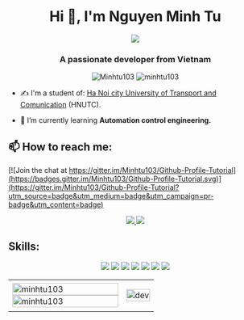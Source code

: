 <h1 align="center">Hi 👋, I'm Nguyen Minh Tu</h1>
<p align="center"><img src="https://img.icons8.com/color/48/000000/vietnam-circular.png"/></p>
<h3 align="center">A passionate developer from Vietnam </h3>
<p align="center"> <img src="https://komarev.com/ghpvc/?username=Minhtu103" alt="Minhtu103" /> <img src="https://badges.pufler.dev/repos/Minhtu103" alt="minhtu103" /> </p>

- ✍ I'm a student of: [Ha Noi city University of Transport and Comunication](https://www.utc.edu.vn) (HNUTC).

- 🌱 I’m currently learning **Automation control engineering.**


## 📫 How to reach me:

[![Join the chat at https://gitter.im/Minhtu103/Github-Profile-Tutorial](https://badges.gitter.im/Minhtu103/Github-Profile-Tutorial.svg)](https://gitter.im/Minhtu103/Github-Profile-Tutorial?utm_source=badge&utm_medium=badge&utm_campaign=pr-badge&utm_content=badge)

<p align="center">
   
  <a href="https://github.com/Minhtu103" alt="Github">
    <img src="https://img.icons8.com/fluent/48/000000/github.png"/>
  </a> 
  <a href="mailto:tu32505@gmail.com" alt="Email">
    <img src="https://img.icons8.com/fluent/48/000000/mailing.png"/>
  </a>
</p>

## Skills:
<p align="center">

  <img src="https://img.icons8.com/color/48/000000/microsoft-sql-server.png"/>
  <img src="https://img.icons8.com/color/48/000000/mysql-logo.png"/>
  <img src="https://img.icons8.com/fluent/48/000000/matlab.png"/>
  <img src="https://img.icons8.com/color/48/000000/git.png"/>
  <img src="https://img.icons8.com/color/48/000000/github-2.png"/>
  <img src="https://img.icons8.com/color/48/000000/visual-studio-code-2019.png"/>
  <img src="https://img.icons8.com/color/48/000000/visual-studio-2019.png"/>
</p>

<table style="width:100%;">
  <tr>
    <td>
      <img src="https://github-readme-stats.vercel.app/api/top-langs/?username=minhtu103&bg_color=FFFFFF00&text_color=179fa3&layout=compact&hide=CSS&langs_count=10&custom_title=Top%20ngôn%20ngữ%20được%20dùng" alt="minhtu103" width="100%"/>
      <img src="https://github-readme-stats.vercel.app/api?username=minhtu103&bg_color=FFFFFF00&text_color=179fa3&show_icons=true&count_private=true&include_all_commits=true&custom_title=Hoạt%20động%20trên%20Github" alt="minhtu103" width="100%"/>
    </td>
    <td>
      <p align="center"> 
        <img src="https://cdn.dribbble.com/users/1059583/screenshots/4171367/coding-freak.gif" alt="dev" width="100%"/>
      </p>
    </td>
  </tr>
</table>

